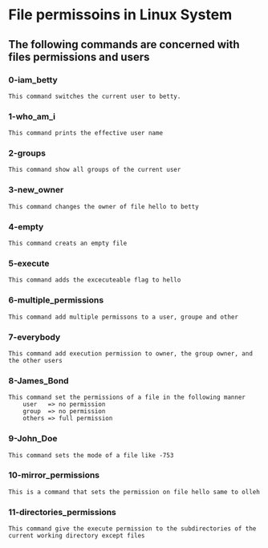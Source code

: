 # File permissoins in Linux System
## The following commands are concerned with files permissions and users

### 0-iam_betty
	This command switches the current user to betty.

### 1-who_am_i
	This command prints the effective user name

### 2-groups
	This command show all groups of the current user

### 3-new_owner
	This command changes the owner of file hello to betty

### 4-empty
	This command creats an empty file

### 5-execute
	This command adds the excecuteable flag to hello

### 6-multiple_permissions
	This command add multiple permissons to a user, groupe and other


### 7-everybody
	This command add execution permission to owner, the group owner, and the other users

### 8-James_Bond
	This command set the permissions of a file in the following manner
		user   => no permission
		group  => no permission
		others => full permission

### 9-John_Doe
	This command sets the mode of a file like -753


### 10-mirror_permissions
	This is a command that sets the permission on file hello same to olleh

### 11-directories_permissions
	This command give the execute permission to the subdirectories of the current working directory except files
